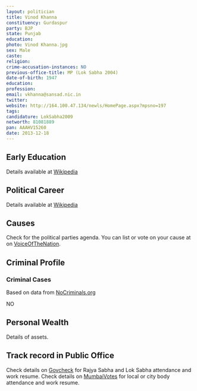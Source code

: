 ```yaml
---
layout: politician
title: Vinod Khanna
constituency: Gurdaspur 
party: BJP
state: Punjab
education: 
photo: Vinod Khanna.jpg
sex: Male
caste: 
religion: 
crime-accusation-instances: NO
previous-office-title: MP (Lok Sabha 2004)
date-of-birth: 1947
education:  
profession: 
email: vkhanna@sansad.nic.in
twitter:
website: http://164.100.47.134/newls/HomePage.aspx?mpsno=197
tags: 
candidature: LokSabha2009
networth: 81081889
pan: AAAHV15260
date: 2013-12-18
---
```


## Early Education
Details available at [Wikipedia](http://www.wikipedia.org/wiki/)

## Political Career
Details available at [Wikipedia](http://www.wikipedia.org/wiki/)

## Causes 
Check for the political parties agenda. You can list or vote on your cause at on [VoiceOfTheNation](http://www.voiceofthenation.org).

## Criminal Profile

### Criminal Cases
Based on data from [NoCriminals.org](http://www.nocriminals.org)

NO

## Personal Wealth
Details of assets.

## Track record in Public Office
Check details on [Govcheck](http://www.govcheck.org) for Rajya Sabha and Lok Sabha attendance and work resume. Check details on [MumbaiVotes](http://www.mumbaivotes.org) for local or city body attendance and work resume.
		